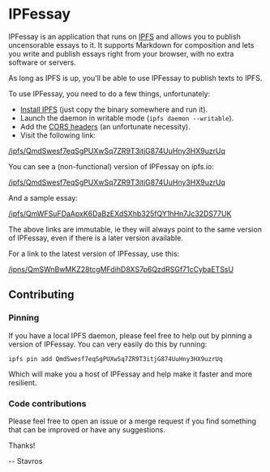 IPFessay
========

IPFessay is an application that runs on [IPFS](https://ipfs.io/) and allows you
to publish uncensorable essays to it. It supports Markdown for composition and
lets you write and publish essays right from your browser, with no extra
software or servers.

As long as IPFS is up, you'll be able to use IPFessay to publish texts to IPFS.

To use IPFessay, you need to do a few things, unfortunately:

* [Install IPFS](https://ipfs.io/docs/install/) (just copy the binary somewhere
  and run it).
* Launch the daemon in writable mode (`ipfs daemon --writable`).
* Add the [CORS headers](https://github.com/ipfs/js-ipfs-api#cors) (an
  unfortunate necessity).
* Visit the following link:

[/ipfs/QmdSwesf7eqSgPUXwSq7ZR9T3itjG874UuHny3HX9uzrUq](http://localhost:8080/ipfs/QmdSwesf7eqSgPUXwSq7ZR9T3itjG874UuHny3HX9uzrUq)

You can see a (non-functional) version of IPFessay on ipfs.io:

[/ipfs/QmdSwesf7eqSgPUXwSq7ZR9T3itjG874UuHny3HX9uzrUq](https://ipfs.io/ipfs/QmdSwesf7eqSgPUXwSq7ZR9T3itjG874UuHny3HX9uzrUq)

And a sample essay:

[/ipfs/QmWFSuFDaApxK6DaBzEXdSXhb325fQY1hHn7Jc32DS77UK](https://ipfs.io/ipfs/QmWFSuFDaApxK6DaBzEXdSXhb325fQY1hHn7Jc32DS77UK)

The above links are immutable, ie they will always point to the same version of
IPFessay, even if there is a later version available.

For a link to the latest version of IPFessay, use this:

[/ipns/QmSWnBwMKZ28tcgMFdihD8XS7p6QzdRSGf71cCybaETSsU](/ipns/QmSWnBwMKZ28tcgMFdihD8XS7p6QzdRSGf71cCybaETSsU)


Contributing
------------

### Pinning

If you have a local IPFS daemon, please feel free to help out by pinning
a version of IPFessay. You can very easily do this by running:

~~~
ipfs pin add QmdSwesf7eqSgPUXwSq7ZR9T3itjG874UuHny3HX9uzrUq
~~~

Which will make you a host of IPFessay and help make it faster and more
resilient.


### Code contributions

Please feel free to open an issue or a merge request if you find something that
can be improved or have any suggestions.

Thanks!

-- Stavros
